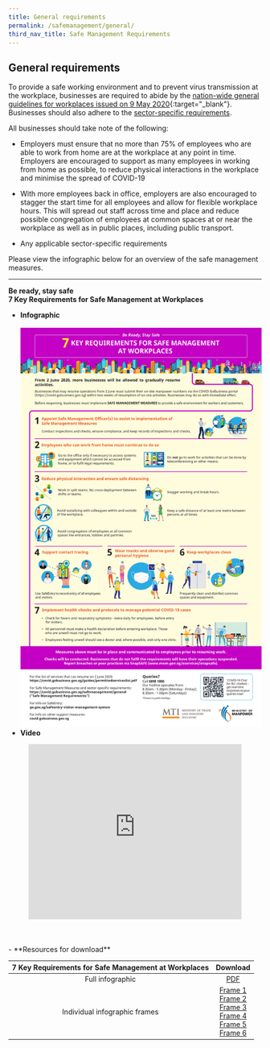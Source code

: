 ```yaml
---
title: General requirements
permalink: /safemanagement/general/
third_nav_title: Safe Management Requirements
---
```


## General requirements

To provide a safe working environment and to prevent virus transmission at the workplace, businesses are required to abide by the [nation-wide general guidelines for workplaces issued on 9 May 2020](https://www.mom.gov.sg/covid-19/requirements-for-safe-management-measures){:target="_blank"}. Businesses should also adhere to the [sector-specific requirements](/safemanagement/sector/).

All businesses should take note of the following:

- Employers must ensure that no more than 75% of employees who are able to work from home are at the workplace at any point in time. Employers are encouraged to support as many employees in working from home as possible, to reduce physical interactions in the workplace and minimise the spread of COVID-19

- With more employees back in office, employers are also encouraged to stagger the start time for all employees and allow for flexible workplace hours. This will spread out staff across time and place and reduce possible congregation of employees at common spaces at or near the workplace as well as in public places, including public transport.

- Any applicable sector-specific requirements

Please view the infographic below for an overview of the safe management measures.

---

**Be ready, stay safe**<br>
**7 Key Requirements for Safe Management at Workplaces**

- **Infographic**
  <br><br>
  ![Safe Management Practices!](/images/covid/infog.jpg "7 Key Requirements for Safe Management at Workplaces")
  <br>
- **Video**
<figure class="video_container">
  <iframe width="100%" height="348" src="https://www.youtube.com/embed/lzCc0TOA7F4" frameborder="0" allowfullscreen="true"> </iframe>
</figure>
<br><br>
- **Resources for download**

| 7 Key Requirements for Safe Management at Workplaces |                                                                                                                                                                                    Download                                                                                                                                                                                    |
| :--------------------------------------------------: | :----------------------------------------------------------------------------------------------------------------------------------------------------------------------------------------------------------------------------------------------------------------------------------------------------------------------------------------------------------------------------: |
|                   Full infographic                   |                                                                                                                          <a href="/images/covid/Resumption_of_Biz_Activities_-_Safe_Management_Measures_Infographic_Revised_FA.pdf" target="_blank">PDF</a>                                                                                                                          |
|            Individual infographic frames             | <a href="/images/covid/info-img-01.jpg" target="_blank">Frame 1</a> <br> <a href="/images/covid/info-img-02.jpg" target="_blank">Frame 2</a> <br> <a href="/images/covid/info-img-03.jpg" target="_blank">Frame 3</a> <br> <a href="/images/covid/info-img-04.jpg" target="_blank">Frame 4</a> <br> <a href="/images/covid/info-img-05.jpg" target="_blank">Frame 5</a> <br> <a href="/images/covid/info-img-06.jpg" target="_blank">Frame 6</a> |
